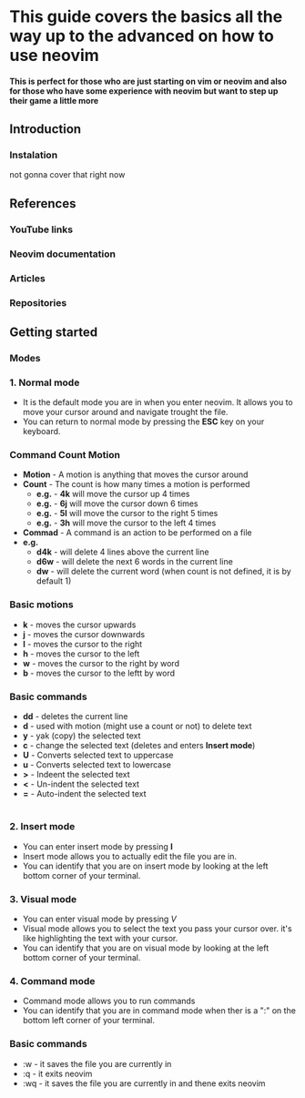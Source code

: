 # This guide covers the basics all the way up to the advanced on how to use neovim
#### This is perfect for those who are just starting on vim or neovim and also for those who have some experience with neovim but want to step up their game a little more

## Introduction
### Instalation
not gonna cover that right now

## References
### YouTube links
### Neovim documentation
### Articles
### Repositories

## Getting started
### Modes
### 1. Normal mode
- It is the default mode you are in when you enter neovim. It allows you to move your cursor around and navigate trought the file.
- You can return to normal mode by pressing the **ESC** key on your keyboard.

### Command Count Motion
- **Motion** - A motion is anything that moves the cursor around
- **Count** - The count is how many times a motion is performed
    - **e.g.** - **4k** will move the cursor up 4 times
    - **e.g.** - **6j** will move the cursor down 6 times
    - **e.g.** - **5l** will move the cursor to the right 5 times
    - **e.g.** - **3h** will move the cursor to the left 4 times
- **Commad** - A command is an action to be performed on a file
- **e.g.**
    - **d4k** - will delete 4 lines above the current line
    - **d6w** - will delete the next 6 words in the current line
    - **dw** - will delete the current word (when count is not defined, it is by default 1)    

### Basic motions
- **k** - moves the cursor upwards
- **j** - moves the cursor downwards
- **l** - moves the cursor to the right
- **h** - moves the cursor to the left
- **w** - moves the cursor to the right by word
- **b** - moves the cursor to the leftt by word

### Basic commands
- **dd** - deletes the current line
- **d** - used with motion (might use a count or not) to delete text
- **y** - yak (copy) the selected text
- **c** - change the selected text (deletes and enters **Insert mode**)
- **U** - Converts selected text to uppercase
- **u** - Converts selected text to lowercase
- **>** - Indeent the selected text
- **<** - Un-indent the selected text
- **=** - Auto-indent the selected text

#

### 2. Insert mode
- You can enter insert mode by pressing **I**
- Insert mode allows you to actually edit the file you are in.
- You can identify that you are on insert mode by looking at the left bottom corner of your terminal.
### 3. Visual mode
- You can enter visual mode by pressing *V*
- Visual mode allows you to select the text you pass your cursor over. it's like highlighting the text with your cursor.
- You can identify that you are on visual mode by looking at the left bottom corner of your terminal.
### 4. Command mode
- Command mode allows you to run commands
- You can identify that you are in command mode when ther is a ":" on the bottom left corner of your terminal.

### Basic commands
- :w - it saves the file you are currently in
- :q - it exits neovim
- :wq - it saves the file you are currently in and thene exits neovim










